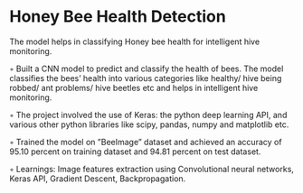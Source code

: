 # Honey Bee Health Detection
The model helps in classifying Honey bee health for intelligent hive monitoring.

◦ Built a CNN model to predict and classify the health of bees. The model classifies the bees’ health into
various categories like healthy/ hive being robbed/ ant problems/ hive beetles etc and helps in intelligent
hive monitoring.

◦ The project involved the use of Keras: the python deep learning API, and various other python libraries
like scipy, pandas, numpy and matplotlib etc.

◦ Trained the model on ”BeeImage” dataset and achieved an accuracy of 95.10 percent on training
dataset and 94.81 percent on test dataset.

◦ Learnings: Image features extraction using Convolutional neural networks, Keras API, Gradient
Descent, Backpropagation.
